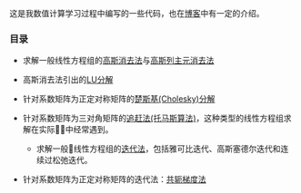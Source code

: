 这是我数值计算学习过程中编写的一些代码，也在[博客](https://love-chrissie.github.io/)中有一定的介绍。

### 目录

- 求解一般线性方程组的[高斯消去法](gelim.c)与[高斯列主元消去法](gcpelim.py)

- 高斯消去法引出的[LU分解](LU.py)

- 针对系数矩阵为正定对称矩阵的[楚斯基(Cholesky)分解](chollt.py)

- 针对系数矩阵为三对角矩阵的[追赶法(托马斯算法)](thomas.py)，这种类型的线性方程组求解在实际中经常遇到。

    - 求解一般线性方程组的[迭代法](迭代法/iterativeMethod.cpp)，包括雅可比迭代、高斯塞德尔迭代和连续过松弛迭代。

- 针对系数矩阵为正定对称矩阵的迭代法：[共轭梯度法](迭代法/ConjugateGradient.py)
